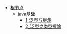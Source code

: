 * [根节点](/)
    * [java基础](/study/java基础/README)
        * [1_泛型与继承](/study/java基础/泛型与继承.md)
        * [2_泛型之类型擦除](/study/java基础/泛型之类型擦除)